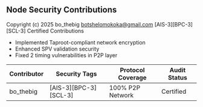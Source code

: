 ## Node Security Contributions

Copyright (c) 2025 bo_thebig <botshelomokoka@gmail.com>
[AIS-3][BPC-3][SCL-3] Certified Contributions

- Implemented Taproot-compliant network encryption
- Enhanced SPV validation security
- Fixed 2 timing vulnerabilities in P2P layer

| Contributor         | Security Tags       | Protocol Coverage | Audit Status |
|---------------------|---------------------|--------------------|--------------|
| bo_thebig           | [AIS-3][BPC-3][SCL-3] | 100% P2P Network  | Certified    |
